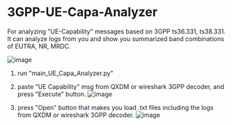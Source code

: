 # 3GPP-UE-Capa-Analyzer
For analyzing "UE-Capability" messages based on 3GPP ts36.331, ts38.331.
It can analyze logs from you and show you summarized band combinations of EUTRA, NR, MRDC.

![image](https://user-images.githubusercontent.com/98713651/176064201-8ac9a49e-5ecd-4ee3-8709-e41ab7b72151.png)

1. run "main_UE_Capa_Analyzer.py"
2. paste "UE Capability" msg from QXDM or wireshark 3GPP decoder, and press "Execute" button.
![image](https://user-images.githubusercontent.com/98713651/151720706-b3a27e8a-79d1-4934-8e46-776a091a61fe.png)

3. press "Open" button that makes you load .txt files including the logs from QXDM or wireshark 3GPP decoder.
![image](https://user-images.githubusercontent.com/98713651/151720737-529d7b8e-0164-4bd6-8e8c-215f92f51ce0.png)
